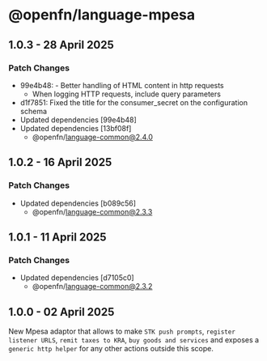 # @openfn/language-mpesa

## 1.0.3 - 28 April 2025

### Patch Changes

* 99e4b48: - Better handling of HTML content in http requests
  * When logging HTTP requests, include query parameters
* d1f7851: Fixed the title for the consumer\_secret on the configuration schema
* Updated dependencies \[99e4b48]
* Updated dependencies \[13bf08f]
  * @openfn/language-common@2.4.0

## 1.0.2 - 16 April 2025

### Patch Changes

* Updated dependencies \[b089c56]
  * @openfn/language-common@2.3.3

## 1.0.1 - 11 April 2025

### Patch Changes

* Updated dependencies \[d7105c0]
  * @openfn/language-common@2.3.2

## 1.0.0 - 02 April 2025

New Mpesa adaptor that allows to make `STK push prompts`,
`register listener URLS`, `remit taxes to KRA`, `buy goods and services` and
exposes a `generic http helper` for any other actions outside this scope.
